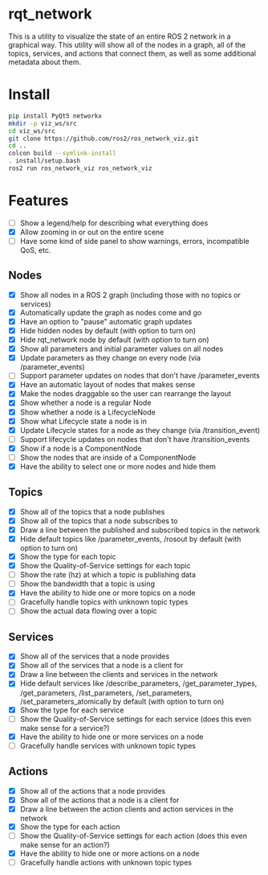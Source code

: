 # rqt_network

This is a utility to visualize the state of an entire ROS 2 network in a graphical way.
This utility will show all of the nodes in a graph, all of the topics, services, and actions that connect them, as well as some additional metadata about them.

 # Install
 
 ```bash
 pip install PyQt5 networkx
 mkdir -p viz_ws/src
 cd viz_ws/src
 git clone https://github.com/ros2/ros_network_viz.git
 cd ..
 colcon build --symlink-install
 . install/setup.bash
 ros2 run ros_network_viz ros_network_viz
 ```

# Features

* [ ] Show a legend/help for describing what everything does
* [x] Allow zooming in or out on the entire scene
* [ ] Have some kind of side panel to show warnings, errors, incompatible QoS, etc.

## Nodes

* [x] Show all nodes in a ROS 2 graph (including those with no topics or services)
* [x] Automatically update the graph as nodes come and go
* [x] Have an option to "pause" automatic graph updates
* [x] Hide hidden nodes by default (with option to turn on)
* [x] Hide rqt_network node by default (with option to turn on)
* [x] Show all parameters and initial parameter values on all nodes
* [x] Update parameters as they change on every node (via /parameter_events)
* [ ] Support parameter updates on nodes that don't have /parameter_events
* [x] Have an automatic layout of nodes that makes sense
* [x] Make the nodes draggable so the user can rearrange the layout
* [x] Show whether a node is a regular Node
* [x] Show whether a node is a LifecycleNode
* [x] Show what Lifecycle state a node is in
* [x] Update Lifecycle states for a node as they change (via /transition_event)
* [ ] Support lifecycle updates on nodes that don't have /transition_events
* [x] Show if a node is a ComponentNode
* [ ] Show the nodes that are inside of a ComponentNode
* [x] Have the ability to select one or more nodes and hide them

## Topics

* [x] Show all of the topics that a node publishes
* [x] Show all of the topics that a node subscribes to
* [x] Draw a line between the published and subscribed topics in the network
* [x] Hide default topics like /parameter_events, /rosout by default (with option to turn on)
* [x] Show the type for each topic
* [x] Show the Quality-of-Service settings for each topic
* [ ] Show the rate (hz) at which a topic is publishing data
* [ ] Show the bandwidth that a topic is using
* [x] Have the ability to hide one or more topics on a node
* [ ] Gracefully handle topics with unknown topic types
* [ ] Show the actual data flowing over a topic

## Services

* [x] Show all of the services that a node provides
* [x] Show all of the services that a node is a client for
* [x] Draw a line between the clients and services in the network
* [x] Hide default services like /describe_parameters, /get_parameter_types, /get_parameters, /list_parameters, /set_parameters, /set_parameters_atomically by default (with option to turn on)
* [x] Show the type for each service
* [ ] Show the Quality-of-Service settings for each service (does this even make sense for a service?)
* [x] Have the ability to hide one or more services on a node
* [ ] Gracefully handle services with unknown topic types

## Actions

* [x] Show all of the actions that a node provides
* [x] Show all of the actions that a node is a client for
* [x] Draw a line between the action clients and action services in the network
* [x] Show the type for each action
* [ ] Show the Quality-of-Service settings for each action (does this even make sense for an action?)
* [x] Have the ability to hide one or more actions on a node
* [ ] Gracefully handle actions with unknown topic types
